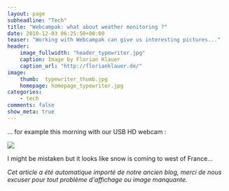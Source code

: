 ```yaml
---
layout: page
subheadline: "Tech"
title: "Webcampak: what about weather monitoring ?"
date: 2010-12-03 06:25:50+00:00
teaser: "Working with Webcampak can give us interesting pictures..."
header:
    image_fullwidth: "header_typewriter.jpg"
    caption: Image by Florian Klauer
    caption_url: "http://florianklauer.de/"
image:
    thumb:  typewriter_thumb.jpg
    homepage: homepage_typewriter.jpg
categories:
    - tech
comments: false
show_meta: true
---
```

... for example this morning with our USB HD webcam :

[![](http://infracom-france.com/blog2/wp-content/uploads/2010/12/webcampakdec10-300x240.jpg)](http://infracom-france.com/blog2/wp-content/uploads/2010/12/webcampakdec10.jpg)

I might be mistaken but it looks like snow is coming to west of France...

_Cet article a été automatique importé de notre ancien blog, merci de nous excuser pour tout problème d'affichage ou image manquante._
